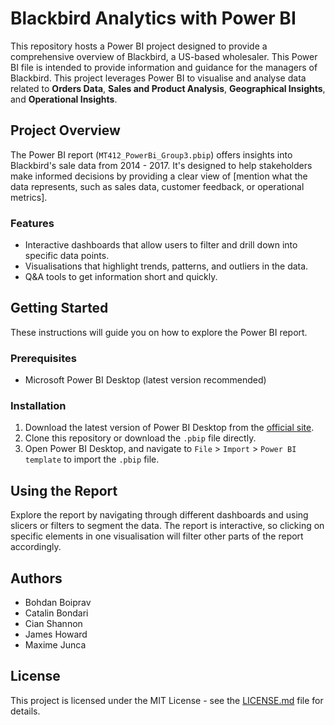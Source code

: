 # Blackbird Analytics with Power BI

This repository hosts a Power BI project designed to provide a comprehensive overview of Blackbird, a US-based wholesaler. This Power BI file is intended to provide information and guidance for the managers of Blackbird. This project leverages Power BI to visualise and analyse data related to **Orders Data**, **Sales and Product Analysis**, **Geographical Insights**, and **Operational Insights**.

## Project Overview

The Power BI report (`MT412_PowerBi_Group3.pbip`) offers insights into Blackbird's sale data from 2014 - 2017. It's designed to help stakeholders make informed decisions by providing a clear view of [mention what the data represents, such as sales data, customer feedback, or operational metrics].

### Features

- Interactive dashboards that allow users to filter and drill down into specific data points.
- Visualisations that highlight trends, patterns, and outliers in the data.
- Q&A tools to get information short and quickly.

## Getting Started

These instructions will guide you on how to explore the Power BI report.

### Prerequisites

- Microsoft Power BI Desktop (latest version recommended)

### Installation

1. Download the latest version of Power BI Desktop from the [official site](https://powerbi.microsoft.com/en-us/desktop/).
2. Clone this repository or download the `.pbip` file directly.
3. Open Power BI Desktop, and navigate to `File` > `Import` > `Power BI template` to import the `.pbip` file.

## Using the Report

Explore the report by navigating through different dashboards and using slicers or filters to segment the data. The report is interactive, so clicking on specific elements in one visualisation will filter other parts of the report accordingly.

## Authors

- Bohdan Boiprav
- Catalin Bondari
- Cian Shannon
- James Howard
- Maxime Junca

## License

This project is licensed under the MIT License - see the [LICENSE.md](LICENSE.md) file for details.
